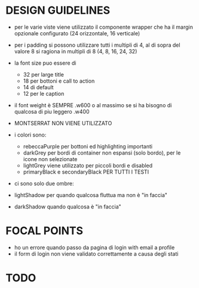 # DESIGN GUIDELINES
- per le varie viste viene utilizzato il componente wrapper che ha il margin opzionale configurato (24 orizzontale, 16 verticale)
- per i padding si possono utilizzare tutti i multipli di 4, al di sopra del valore 8 si ragiona in multipli di 8 (4, 8, 16, 24, 32)
- la font size puo essere di
  - 32 per large title
  - 18 per bottoni e call to action
  - 14 di default
  - 12 per le caption
- il font weight è SEMPRE .w600 o al massimo se si ha bisogno di qualcosa di piu leggero .w400

- MONTSERRAT NON VIENE UTILIZZATO
- i colori sono:
  - rebeccaPurple per bottoni ed highlighting importanti
  - darkGrey per bordi di container non espansi (solo bordo), per le icone non selezionate
  - lightGrey viene utilizzato per piccoli bordi e disabled
  - primaryBlack e secondaryBlack PER TUTTI I TESTI

- ci sono solo due ombre:
 - lightShadow per quando qualcosa fluttua ma non è "in faccia"
 - darkShadow quando qualcosa è "in faccia"
# FOCAL POINTS
- ho un errore quando passo da pagina di login with email a profile
- il form di login non viene validato correttamente a causa degli stati

# TODO
